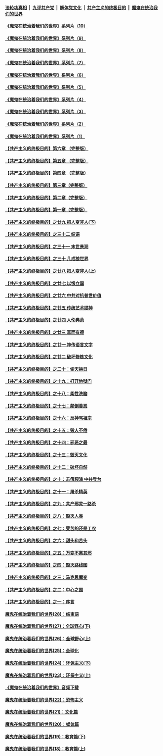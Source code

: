 

####  [法轮功真相](../../../../basic/blob/master/README.md?t=09011931) &nbsp;|&nbsp; [九评共产党](../../../../9ping.md/blob/master/README.md?t=09011931) &nbsp;|&nbsp; [解体党文化](../../../../jtdwh.md/blob/master/README.md?t=09011931)  &nbsp;|&nbsp; [共产主义的终极目的](../../../../gczydzjmd.md/blob/master/README.md?t=09011931) &nbsp;|&nbsp; [魔鬼在统治我们的世界](../../../../mgztzwmdsj.md/blob/master/README.md?t=09011931) 

#### [《魔鬼在统治着我们的世界》系列片（10）](../pages/nsc422/n12292670.md?t=09011931) 

#### [《魔鬼在统治着我们的世界》系列片（9）](../pages/nsc422/n12290859.md?t=09011931) 

#### [《魔鬼在统治着我们的世界》系列片（8）](../pages/nsc422/n12287445.md?t=09011931) 

#### [《魔鬼在统治着我们的世界》系列片（7）](../pages/nsc422/n12283425.md?t=09011931) 

#### [《魔鬼在统治着我们的世界》系列片（6）](../pages/nsc422/n12282314.md?t=09011931) 

#### [《魔鬼在统治着我们的世界》系列片（5）](../pages/nsc422/n12281419.md?t=09011931) 

#### [《魔鬼在统治着我们的世界》系列片（4）](../pages/nsc422/n12274024.md?t=09011931) 

#### [《魔鬼在统治着我们的世界》系列片（3）](../pages/nsc422/n12271322.md?t=09011931) 

#### [《魔鬼在统治着我们的世界》系列片（2）](../pages/nsc422/n12269049.md?t=09011931) 

#### [《魔鬼在统治着我们的世界》系列片（1）](../pages/nsc422/n12267575.md?t=09011931) 

#### [【共产主义的终极目的】第六章 （完整版）](../pages/nsc422/n11428913.md?t=09011931) 

#### [【共产主义的终极目的】第五章 （完整版）](../pages/nsc422/n11428912.md?t=09011931) 

#### [【共产主义的终极目的】第四章 （完整版）](../pages/nsc422/n11428907.md?t=09011931) 

#### [【共产主义的终极目的】第三章（完整版）](../pages/nsc422/n11428848.md?t=09011931) 

#### [【共产主义的终极目的】第二章（完整版）](../pages/nsc422/n11428831.md?t=09011931) 

#### [【共产主义的终极目的】第一章（完整版）](../pages/nsc422/n11417651.md?t=09011931) 

#### [【共产主义的终极目的】之廿九 把人变非人(下)](../pages/nsc422/n11344140.md?t=09011931) 

#### [【共产主义的终极目的】之三十二 结语](../pages/nsc422/n11360535.md?t=09011931) 

#### [【共产主义的终极目的】之三十一 末世景观](../pages/nsc422/n11351129.md?t=09011931) 

#### [【共产主义的终极目的】之三十 几成狼世界](../pages/nsc422/n11348280.md?t=09011931) 

#### [【共产主义的终极目的】之廿八 把人变非人(上)](../pages/nsc422/n11340492.md?t=09011931) 

#### [【共产主义的终极目的】之廿七 以恨立国](../pages/nsc422/n11336944.md?t=09011931) 

#### [【共产主义的终极目的】之廿六 中共对抗普世价值](../pages/nsc422/n11324785.md?t=09011931) 

#### [【共产主义的终极目的】之廿五 传统艺术颂神](../pages/nsc422/n11296396.md?t=09011931) 

#### [【共产主义的终极目的】之廿四 人伦典范](../pages/nsc422/n11296397.md?t=09011931) 

#### [【共产主义的终极目的】之廿三 富而有德](../pages/nsc422/n11283598.md?t=09011931) 

#### [【共产主义的终极目的】之廿一 神传语言文字](../pages/nsc422/n11263265.md?t=09011931) 

#### [【共产主义的终极目的】之廿二 破坏修炼文化](../pages/nsc422/n11245728.md?t=09011931) 

#### [【共产主义的终极目的】之二十：偷天换日](../pages/nsc422/n11238846.md?t=09011931) 

#### [【共产主义的终极目的】之十九：打开地狱门](../pages/nsc422/n11206376.md?t=09011931) 

#### [【共产主义的终极目的】之十八：柔性洗脑](../pages/nsc422/n11199994.md?t=09011931) 

#### [【共产主义的终极目的】之十七：颠倒善恶](../pages/nsc422/n11179782.md?t=09011931) 

#### [【共产主义的终极目的】之十六：反神骂祖宗](../pages/nsc422/n11166798.md?t=09011931) 

#### [【共产主义的终极目的】之十五：毁人不倦](../pages/nsc422/n11166792.md?t=09011931) 

#### [【共产主义的终极目的】之十四：邪恶之最](../pages/nsc422/n11150249.md?t=09011931) 

#### [【共产主义的终极目的】之十三：毁灭文化](../pages/nsc422/n11135227.md?t=09011931) 

#### [【共产主义的终极目的】之十二：破坏自然](../pages/nsc422/n11135214.md?t=09011931) 

#### [【共产主义的终极目的】之十：苏俄预演 中共登台](../pages/nsc422/n11118424.md?t=09011931) 

#### [【共产主义的终极目的】之十一：屠杀精英](../pages/nsc422/n11118442.md?t=09011931) 

#### [【共产主义的终极目的】之九：共产邪灵一路杀](../pages/nsc422/n11114139.md?t=09011931) 

#### [【共产主义的终极目的】之八：毁灭人类](../pages/nsc422/n11108503.md?t=09011931) 

#### [【共产主义的终极目的】之七：受苦的还是工农](../pages/nsc422/n11101809.md?t=09011931) 

#### [【共产主义的终极目的】之六：甜头和苦头](../pages/nsc422/n11096971.md?t=09011931) 

#### [【共产主义的终极目的】之五：万变不离其邪](../pages/nsc422/n11091285.md?t=09011931) 

#### [【共产主义的终极目的】之四：毁灭路线图](../pages/nsc422/n11086284.md?t=09011931) 

#### [【共产主义的终极目的】之三：马克思魔变](../pages/nsc422/n11061941.md?t=09011931) 

#### [【共产主义的终极目的】之二：中心之国](../pages/nsc422/n11047728.md?t=09011931) 

#### [【共产主义的终极目的】之一：序言](../pages/nsc422/n11086077.md?t=09011931) 

#### [魔鬼在统治着我们的世界(28)：结束语](../pages/nsc422/n10936246.md?t=09011931) 

#### [魔鬼在统治着我们的世界(27)：全球野心(下)](../pages/nsc422/n10928319.md?t=09011931) 

#### [魔鬼在统治着我们的世界(26)：全球野心(上)](../pages/nsc422/n10900318.md?t=09011931) 

#### [魔鬼在统治着我们的世界(25)：全球化](../pages/nsc422/n10788205.md?t=09011931) 

#### [魔鬼在统治着我们的世界(24)：环保主义(下)](../pages/nsc422/n10695307.md?t=09011931) 

#### [魔鬼在统治着我们的世界(23)：环保主义(上)](../pages/nsc422/n10688613.md?t=09011931) 

#### [《魔鬼在统治着我们的世界》音频下载](../pages/nsc422/n10635553.md?t=09011931) 

#### [魔鬼在统治着我们的世界(22)：恐怖主义](../pages/nsc422/n10614727.md?t=09011931) 

#### [魔鬼在统治着我们的世界(21)：文化篇](../pages/nsc422/n10597706.md?t=09011931) 

#### [魔鬼在统治着我们的世界(20)：媒体篇](../pages/nsc422/n10586579.md?t=09011931) 

#### [魔鬼在统治着我们的世界(19)：教育篇(下)](../pages/nsc422/n10564808.md?t=09011931) 

#### [魔鬼在统治着我们的世界(18)：教育篇(上)](../pages/nsc422/n10526970.md?t=09011931) 

